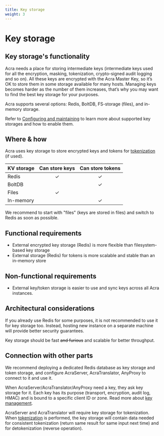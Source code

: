 ```yaml
---
title: Key storage
weight: 3
---
```


# Key storage

## Key storage's functionality

Acra needs a place for storing intermediate keys (intermediate keys used for all the encryption, masking, tokenization, crypto-signed audit logging and so on). All these keys are encrypted with the Acra Master Key, so it’s OK to store them in some storage available for many hosts. Managing keys becomes harder as the number of them increases, that’s why you may want to find the best key storage for your purposes.

Acra supports several options: Redis, BoltDB, FS-storage (files), and in-memory storage.

Refer to [Configuring and maintaining](/acra/configuring-maintaining/key-storing/kv-stores/) to learn more about supported key storages and how to enable them.

## Where & how

Acra uses key storage to store encrypted keys and tokens for [tokenization](/acra/security-controls/tokenization/) (if used).

| KV storage | Can store keys | Can store tokens |
| :--        | :--:           | :--:             |
| Redis      | ✓              | ✓                |
| BoltDB     |                | ✓                |
| Files      | ✓              |                  |
| In-memory  |                | ✓                |


We recommend to start with "files" (keys are stored in files) and switch to Redis as soon as possible.


## Functional requirements

* External encrypted key storage (Redis) is more flexible than filesystem-based key storage
* External storage (Redis) for tokens is more scalable and stable than an in-memory store

## Non-functional requirements

* External key/token storage is easier to use and sync keys across all Acra instances.

## Architectural considerations

If you already use Redis for some purposes, it is not recommended to use it for key storage too.
Instead, hosting new instance on a separate machine will provide better security guarantees.

Key storage should be fast ~~and furious~~ and scalable for better throughput.


## Connection with other parts

We recommend deploying a dedicated Redis database as key storage and token storage, and configure AcraServer, AcraTranslator, AnyProxy to connect to it and use it.

When AcraServer/AcraTranslator/AnyProxy need a key, they ask key storage for it. Each key has its purpose (transport, encryption, audit log, HMAC) and is bound to a specific client ID or zone. Read more about [key management](/acra/security-controls/key-management/).

AcraServer and AcraTranslator will require key storage for tokenization. When [tokenization](/acra/security-controls/tokenization/) is performed, the key storage will contain data needed for consistent tokenization (return same result for same input next time) and for detokenization (reverse operation).
